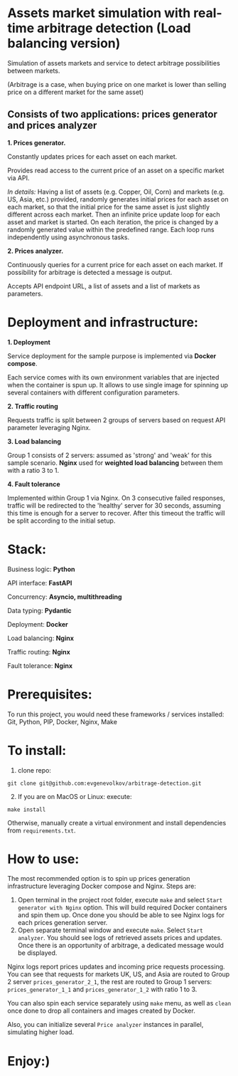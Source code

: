 #  Assets market simulation with real-time arbitrage detection (Load balancing version)

Simulation of assets markets and service to detect arbitrage possibilities between markets.

(Arbitrage is a case, when buying price on one market is lower than selling price on a different market for the same asset)


## Consists of two applications: prices generator and prices analyzer

__1. Prices generator.__

Constantly updates prices for each asset on each market.

Provides read access to the current price of an asset on a specific market via API.


_In details:_ Having a list of assets (e.g. Copper, Oil, Corn) and markets (e.g. US, Asia, etc.) provided, randomly generates initial prices for each asset on each market, so that the initial price for the same asset is just slightly different across each market.
Then an infinite price update loop for each asset and market is started. On each iteration, the price is changed by a randomly generated value within the predefined range. Each loop runs independently using asynchronous tasks.


__2. Prices analyzer.__

Continuously queries for a current price for each asset on each market. If possibility for arbitrage is detected a message is output.

Accepts API endpoint URL, a list of assets and a list of markets as parameters.


# Deployment and infrastructure:

__1. Deployment__

Service deployment for the sample purpose is implemented via __Docker compose__.

Each service comes with its own environment variables that are injected when the container is spun up. It allows to use single image for spinning up several containers with different configuration parameters.

__2. Traffic routing__

Requests traffic is split between 2 groups of servers based on request API parameter leveraging Nginx.

__3. Load balancing__

Group 1 consists of 2 servers: assumed as 'strong' and 'weak' for this sample scenario. __Nginx__ used for __weighted load balancing__ between them with a ratio 3 to 1.

__4. Fault tolerance__

Implemented within Group 1 via Nginx. On 3 consecutive failed responses, traffic will be redirected to the 'healthy' server for 30 seconds, assuming this time is enough for a server to recover. After this timeout the traffic will be split according to the initial setup.


# Stack:

Business logic: __Python__

API interface: __FastAPI__

Concurrency: __Asyncio, multithreading__

Data typing: __Pydantic__

Deployment: __Docker__

Load balancing: __Nginx__

Traffic routing: __Nginx__

Fault tolerance: __Nginx__


# Prerequisites:

To run this project, you would need these frameworks / services installed:
Git, Python, PIP, Docker, Nginx, Make

# To install:

1. clone repo: 

`git clone git@github.com:evgenevolkov/arbitrage-detection.git`

2. If you are on MacOS or Linux: execute:

`make install`

Otherwise, manually create a virtual environment and install dependencies from `requirements.txt`.


# How to use:

The most recommended option is to spin up prices generation infrastructure leveraging Docker compose and Nginx.
Steps are:
1. Open terminal in the project root folder, execute `make` and select `Start generator with Nginx` option. This will build required Docker containers and spin them up. Once done you should be able to see  Nginx logs for each prices generation server.
2. Open separate terminal window and execute `make`. Select `Start analyzer`.  You should see logs of retrieved assets prices and updates. Once there is an opportunity of arbitrage, a dedicated message would be displayed.

Nginx logs report prices updates and incoming price requests processing. You can see that requests for markets UK, US, and Asia are routed to Group 2 server `prices_generator_2_1`, the rest are routed to Group 1 servers: `prices_generator_1_1` and `prices_generator_1_2` with ratio 1 to 3.


You can also spin each service separately using `make` menu, as well as `clean` once done to drop all containers and images created by Docker.

Also, you can initialize several `Price analyzer` instances in parallel, simulating higher load.


# Enjoy:)